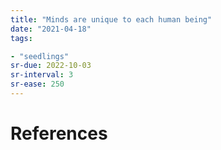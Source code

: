 ```yaml
---
title: "Minds are unique to each human being"
date: "2021-04-18"
tags:

- "seedlings"
sr-due: 2022-10-03
sr-interval: 3
sr-ease: 250
---
```




# References

